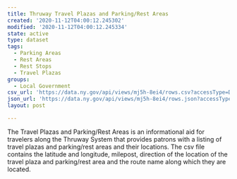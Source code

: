 ```yaml
---
title: Thruway Travel Plazas and Parking/Rest Areas
created: '2020-11-12T04:00:12.245302'
modified: '2020-11-12T04:00:12.245334'
state: active
type: dataset
tags:
  - Parking Areas
  - Rest Areas
  - Rest Stops
  - Travel Plazas
groups:
  - Local Government
csv_url: 'https://data.ny.gov/api/views/mj5h-8ei4/rows.csv?accessType=DOWNLOAD'
json_url: 'https://data.ny.gov/api/views/mj5h-8ei4/rows.json?accessType=DOWNLOAD'
layout: post

---
```

The Travel Plazas and Parking/Rest Areas is an informational aid for travelers along the Thruway System that provides patrons with a listing of travel plazas and parking/rest areas and their locations. The csv file contains the latitude and longitude, milepost, direction of the location of the travel plaza and parking/rest area and the route name along which they are located.
